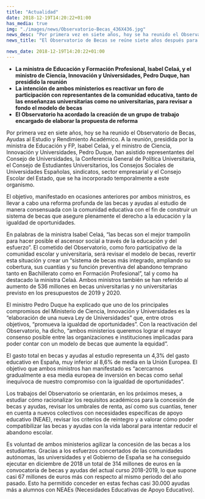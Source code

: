 ```yaml
---
title: "Actualidad"
date: 2018-12-19T14:20:22+01:00
has_media: true
img: "./images/news/Observatorio-Becas_436X436.jpg"
news_desc: "Por primera vez en siete años, hoy se ha reunido el Observatorio de Becas, Ayudas al Estudio y Rendimiento Académico. A la reunión, presidida por la ministra de Educación y FP, Isabel Celaá, y el ministro de Ciencia, Innovación y Universidades, Pedro Duque, han asistido representantes del Consejo de Universidades, la Conferencia General de Política Universitaria, el Consejo de Estudiantes Universitarios, los Consejos Sociales de Universidades Españolas, sindicatos, sector empresarial y el Consejo Escolar del Estado, que se ha incorporado temporalmente a este organismo."
news_title: "El Observatorio de Becas se reúne siete años después para abordar la reforma del sistema"

news_date: 2018-12-19T14:20:22+01:00
---
```

<ul>
<li><b>La ministra de Educaci&oacute;n y Formaci&oacute;n Profesional, Isabel Cela&aacute;, y el ministro de Ciencia, Innovaci&oacute;n y Universidades, Pedro Duque, han presidido la reuni&oacute;n</b></li>
<li><b>La intenci&oacute;n de ambos ministerios es reactivar un foro de participaci&oacute;n con representantes de la comunidad educativa, tanto de las ense&ntilde;anzas universitarias como no universitarias, para revisar a fondo el modelo de becas</b></li>
<li><b>El Observatorio ha acordado la creaci&oacute;n de un grupo de trabajo encargado de elaborar la propuesta de reforma</b></li>
</ul>
<p>Por primera vez en siete a&ntilde;os, hoy se ha reunido el Observatorio de Becas, Ayudas al Estudio y Rendimiento Acad&eacute;mico. A la reuni&oacute;n, presidida por la ministra de Educaci&oacute;n y FP, Isabel Cela&aacute;, y el ministro de Ciencia, Innovaci&oacute;n y Universidades, Pedro Duque, han asistido representantes del Consejo de Universidades, la Conferencia General de Pol&iacute;tica Universitaria, el Consejo de Estudiantes Universitarios, los Consejos Sociales de Universidades Espa&ntilde;olas, sindicatos, sector empresarial y el Consejo Escolar del Estado, que se ha incorporado temporalmente a este organismo.&nbsp;</p>
<p>El objetivo, manifestado en ocasiones anteriores por ambos ministros, es llevar a cabo una reforma profunda de las becas y ayudas al estudio de manera consensuada con la comunidad educativa con el fin de construir un sistema de becas que asegure plenamente el derecho a la educaci&oacute;n y la igualdad de oportunidades.</p>
<p>En palabras de la ministra Isabel Cela&aacute;, &ldquo;las becas son el mejor trampol&iacute;n para hacer posible el ascensor social a trav&eacute;s de la educaci&oacute;n y del esfuerzo&rdquo;. El cometido del Observatorio, como foro participativo de la comunidad escolar y universitaria, ser&aacute; revisar el modelo de becas, revertir esta situaci&oacute;n y crear un &ldquo;sistema de becas m&aacute;s integrado, ampliando su cobertura, sus cuant&iacute;as y su funci&oacute;n preventiva del abandono temprano tanto en Bachillerato como en Formaci&oacute;n Profesional&rdquo;, tal y como ha destacado la ministra Cela&aacute;. Ambos ministros tambi&eacute;n se han referido al aumento de 536 millones en becas universitarias y no universitarias previsto en los presupuestos de 2019 y 2020.</p>
<p>El ministro Pedro Duque ha explicado que uno de los principales compromisos del Ministerio de Ciencia, Innovaci&oacute;n y Universidades es la &ldquo;elaboraci&oacute;n de una nueva Ley de Universidades&rdquo; que, entre otros objetivos, &ldquo;promueva la igualdad de oportunidades&rdquo;. Con la reactivaci&oacute;n del Observatorio, ha dicho, &ldquo;ambos ministerios queremos lograr el mayor consenso posible entre las organizaciones e instituciones implicadas para poder contar con un modelo de becas que aumente la equidad&rdquo;.</p>
<p>El gasto total en becas y ayudas al estudio representa un 4,3% del gasto educativo en Espa&ntilde;a, muy inferior al 8,6% de media en la Uni&oacute;n Europea. El objetivo que ambos ministros han manifestado es &ldquo;acercarnos gradualmente a esa media europea de inversi&oacute;n en becas como se&ntilde;al inequ&iacute;voca de nuestro compromiso con la igualdad de oportunidades&rdquo;.</p>
<p>Los trabajos del Observatorio se orientar&aacute;n, en los pr&oacute;ximos meses, a estudiar c&oacute;mo racionalizar los requisitos acad&eacute;micos para la concesi&oacute;n de becas y ayudas, revisar los umbrales de renta, as&iacute; como sus cuant&iacute;as, tener en cuenta a nuevos colectivos con necesidades espec&iacute;ficas de apoyo educativo (NEAE), revisar los criterios de reintegro y a valorar c&oacute;mo poder compatibilizar las becas y ayudas con la vida laboral para intentar reducir el abandono escolar.</p>
<p>Es voluntad de ambos ministerios agilizar la concesi&oacute;n de las becas a los estudiantes. Gracias a los esfuerzos concertados de las comunidades aut&oacute;nomas, las universidades y el Gobierno de Espa&ntilde;a se ha conseguido ejecutar en diciembre de 2018 un total de 314 millones de euros en la convocatoria de becas y ayudas del actual curso 2018-2019, lo que supone casi 67 millones de euros m&aacute;s con respecto al mismo periodo del a&ntilde;o pasado. Esto ha permitido conceder en estas fechas casi 30.000 ayudas m&aacute;s a alumnos con NEAEs (Necesidades Educativas de Apoyo Educativo).</p>
